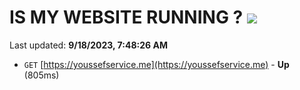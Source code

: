# IS MY WEBSITE RUNNING ? [![](https://img.shields.io/static/v1?label=Sponsor&message=%E2%9D%A4&logo=GitHub&color=%23fe8e86)](https://github.com/sponsors/<username>)

Last updated: **9/18/2023, 7:48:26 AM**

- `GET` [https://youssefservice.me](https://youssefservice.me) - **Up** (805ms)
